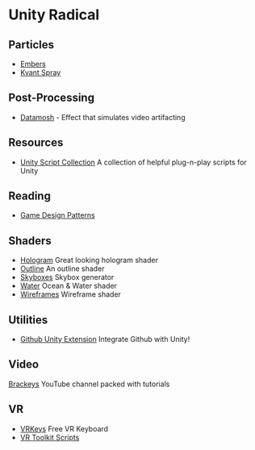 # Unity Radical

## Particles

- [Embers](https://gist.github.com/ocularrhythm/3558997bd4949da879b4a1ed292324c9)
- [Kvant Spray](https://github.com/keijiro/KvantSpray)


## Post-Processing

- [Datamosh](https://github.com/keijiro/KinoDatamosh) - Effect that simulates video artifacting


## Resources

- [Unity Script Collection](https://github.com/michidk/Unity-Script-Collection) A collection of helpful plug-n-play scripts for Unity


## Reading

- [Game Design Patterns](https://gameprogrammingpatterns.com/contents.html)


## Shaders

- [Hologram](https://github.com/andydbc/HologramShader) Great looking hologram shader
- [Outline](https://gist.github.com/michidk/3b49362e21563a1d66d52f4cf4bdc7ce)  An outline shader
- [Skyboxes](https://github.com/keijiro/SkyboxPlus) Skybox generator
- [Water](https://github.com/eliasts/Ocean_Community_Next_Gen) Ocean & Water shader
- [Wireframes](https://github.com/Chaser324/unity-wireframe) Wireframe shader


## Utilities

- [Github Unity Extension](https://unity.github.com/) Integrate Github with Unity!


## Video

[Brackeys](https://www.youtube.com/channel/UCYbK_tjZ2OrIZFBvU6CCMiA) YouTube channel packed with tutorials


## VR 

- [VRKeys](https://assetstore.unity.com/packages/tools/input-management/vrkeys-99222) Free VR Keyboard
- [VR Toolkit Scripts](https://github.com/thestonefox/VRTK)